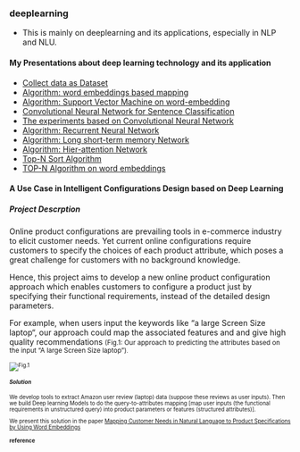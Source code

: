 ### deeplearning
 * This is mainly on deeplearning and its applications, especially in NLP and NLU.
 
#### My Presentations about deep learning technology and its application

* [Collect data as Dataset](https://docs.google.com/presentation/d/17h2-zDEP1hqShYwiDf_2wL-o1UIpgm87/edit#slide=id.p1)
* [Algorithm: word embeddings based mapping](https://docs.google.com/presentation/d/17h2-zDEP1hqShYwiDf_2wL-o1UIpgm87/edit?usp=sharing&ouid=102231699828569797138&rtpof=true&sd=true)
* [Algorithm: Support Vector Machine on word-embedding](https://docs.google.com/presentation/d/1bx6z8_0JE2Att50UIoXVGj3PvedzM3kw/edit?usp=sharing&ouid=102231699828569797138&rtpof=true&sd=true)
* [Convolutional Neural Network for Sentence Classification](https://docs.google.com/presentation/d/1w8Qw0U5P9FVhO8-4WYMb0-foUYG47CBE/edit#slide=id.p1)
* [The experiments based on Convolutional Neural Network](https://docs.google.com/presentation/d/1JKskq_ufcVFyvbG0yfBc1aRl0PLv39ak/edit#slide=id.p1)
* [Algorithm: Recurrent Neural Network](https://docs.google.com/presentation/d/1UG5GBp7PH-8pOlXFw_jMKGQQpUtEe2xV/edit#slide=id.p1)
* [Algorithm: Long short-term memory Network](https://docs.google.com/presentation/d/1f-5p59g9NrMlYHkhjagAYe7OO-23P-R-/edit#slide=id.p1)
* [Algorithm: Hier-attention Network](https://docs.google.com/presentation/d/1MWM-tzy_I7I-MWqkIF3u9KodEKW3K2Tb/edit#slide=id.p1)
* [Top-N Sort Algorithm](https://docs.google.com/presentation/d/1kpzEqbFUUvQ3dsSITs5C8ifK0VfOyAB0/edit#slide=id.p1)
* [TOP-N Algorithm on word embeddings](https://docs.google.com/presentation/d/1kpzEqbFUUvQ3dsSITs5C8ifK0VfOyAB0/edit#slide=id.p1)


#### A Use Case in Intelligent Configurations Design based on Deep Learning
##### Project Descrption 
Online product configurations are prevailing tools in e-commerce industry to elicit customer needs. Yet current online configurations require customers to specify the choices of each product attribute, which poses a great challenge for customers with no background knowledge.

Hence, this project aims to develop a new online product configuration approach which enables customers to configure a product just by specifying their functional requirements, instead of the detailed design parameters.

For example, when users input the keywords like “a large Screen Size laptop“, our approach could map the associated features and and give high quality recommendations <small>(Fig.1: Our approach to predicting the attributes based on the input “A large Screen Size laptop”)<small>.


![Fig.1](https://github.com/muyun/dev.deeplearning/blob/master/nsrc/icon_demo.png) 

##### Solution
We develop tools to extract Amazon user review (laptop) data (suppose these reviews as user inputs). Then we build Deep learning Models to do the query-to-attributes mapping [map user inputs (the functional requirements in unstructured query) into product parameters or features (structured attributes)].

We present this solution in the paper [Mapping Customer Needs in Natural Language to Product Specifications by Using Word Embeddings](https://drive.google.com/drive/folders/0B8JbPdkDj7JZUTRnQnpWQzZnd1k?resourcekey=0-sS9xd_XUXmXHqnk9GfkaXQ)


#### reference
